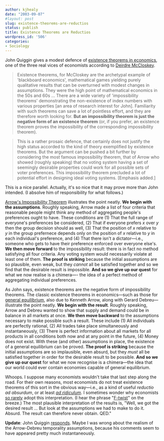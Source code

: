 ```yaml
---
author: kjhealy
date: "2003-09-07"
#layout: post
slug: existence-theorems-are-reductios
status: publish
title: Existence Theorems are Reductios
wordpress_id: '506'
categories:
- Sociology
---
```


John Quiggin gives a modest defence of [existence theorems in economics](http://mentalspace.ranters.net/quiggin/archives/001228.html), one of the three real vices of economists according to [Deirdre McCloskey](http://www.amazon.com/exec/obidos/ASIN/0472067443/ref=nosim/).

> Existence theorems, for McCloskey are the archetypal example of 'blackboard economics', mathematical games yielding purely qualitative results that can be overturned with modest changes in assumptions. They were the high point of mathematical economics in the 50s and 60s … There are a wide variety of 'impossibility theorems' demonstrating the non-existence of index numbers with various properties [an area of research interest for John]. Familiarity with such theorems can save a lot of pointless effort, and they are therefore worth looking for. **But an impossibility theorem is just the negative form of an existence theorem** (or, if you prefer, an existence theorem proves the impossibility of the corresponding impossibility theorem).

> This is a rather prosaic defence, that certainly does not justify the high status accorded to the kind of theory exemplified by existence theorems. But the argument can be pushed a bit further by considering the most famous impossibility theorem, that of Arrow who showed (roughly speaking) that no voting system having a set of seemingly desirable properties could work for all possible sets of voter preferences. This impossibility theorem precluded a lot of potential effort in designing ideal voting systems. [Emphasis added.]

This is a nice parallel. Actually, it's so nice that it may prove more than John intended. (I absolve him of responsibility for what follows.)

[Arrow's Impossibility Theorem](http://www.csc.vill.edu/faculty/bartlow/html/mat1220/arrowthm.html) illustrates the point neatly. **We begin with the assumptions**. Roughly speaking, Arrow made a list of four criteria that reasonable people might think any method of aggregating people's preferences ought to have. These conditions are (1) That the full range of everyone's preferences be considered, (2) That if everyone prefers *x* over *y* then the group decision should as well, (3) That the position of *x* relative to *y* in the group prefernece depends only on the position of *x* relative to *y* in each individual's preference, and (4) That there isn't a dictator—i.e., someone who gets to have their preference enforced over everyone else's. **We then move forward** to the impossibility result: there is in fact no method satisfying all four criteria. Any voting system would necessarily violate at least one of them. **The proof is striking** because the initial assumptions are so plausible, even weak, but they *cannot* all be satisfied together and so we find that the desirable result is impossible. **And so we give up our quest** for what we now realise is a chimera—- the idea of a perfect method of aggregating individual preferences.

As John says, existence theorems are the negative form of impossibility theorems. The classic existence theorems in economics—such as those for [general equilibrium](http://www.wikipedia.org/wiki/General_equilibrium), also due to Kenneth Arrow, along with Gerard Debreu—illustrate the point neatly. **We begin with the result**. Roughly speaking, Arrow and Debreu wanted to show that supply and demand could be in balance in all markets at once. **We then move backward** to the assumptions necessary to make possible such a result. These include (1) All individuals are perfectly rational, (2) All trades take place simultaneously and instantaneously, (3) There is perfect information about all markets for all products in all conditions both now and at any point in the future, (4) Money does not exist. With these (and other) assumptions in place, the existence of a general equilibrium can be proved. **The proof is striking** because the initial assumptions are so implausible, even absurd, but they *must* all be satisfied together in order for the desirable result to be possible. **And so we give up our quest** for what we now recognise is a chimera—the idea that our world could ever contain economies capable of general equilibrium.

Whoops. I suppose many economists wouldn't take that last step along the road. For their own reasons, most economists do not treat existence theorems of this sort in the obvious way—i.e., as a kind of useful *reductio ad absurdum*, or at least [*ad ridiculum*](http://www.utm.edu/research/iep/r/reductio.htm). I sometimes wonder why economists [so rarely](http://www-mitpress.mit.edu/catalog/item/default.asp?sid=3EE98F4C-7D1B-4A1B-810B-B27EC7B70447&ttype=2&tid=4327) adopt this interpretation. (I hear the phrase "[F-twist](http://netec.mcc.ac.uk/BibEc/data/Articles/blakyklosv:53:y:2000:i:3:p:317-36.html)" on the breeze.) The most plausible interpretation of the results is, "Well, we got the desired result … But look at the assumptions we had to make to do it. Absurd. The result can therefore never obtain. QED."

**Update**: John Quiggin [responds](http://mentalspace.ranters.net/quiggin/archives/001231.html). Maybe I was wrong about the realism of the Arrow-Debreu temporality assumptions, because his comments seem to have appeared pretty much instantaneously.
